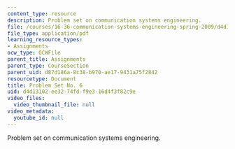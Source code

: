 ```yaml
---
content_type: resource
description: Problem set on communication systems engineering.
file: /courses/16-36-communication-systems-engineering-spring-2009/d4d13102ee3274fdf9e316d4f3f82c9e_MIT16_36s09_assn06.pdf
file_type: application/pdf
learning_resource_types:
- Assignments
ocw_type: OCWFile
parent_title: Assignments
parent_type: CourseSection
parent_uid: d87d186a-8c38-b970-ae17-9431a75f2842
resourcetype: Document
title: Problem Set No. 6
uid: d4d13102-ee32-74fd-f9e3-16d4f3f82c9e
video_files:
  video_thumbnail_file: null
video_metadata:
  youtube_id: null
---
```

Problem set on communication systems engineering.

